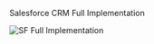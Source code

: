 Salesforce CRM Full Implementation

![SF Full Implementation](https://github.com/user-attachments/assets/3d94a591-f4d7-4cac-a1b3-50170e30f7b2)


